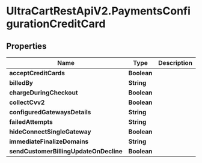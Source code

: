 # UltraCartRestApiV2.PaymentsConfigurationCreditCard

## Properties
Name | Type | Description | Notes
------------ | ------------- | ------------- | -------------
**acceptCreditCards** | **Boolean** |  | [optional] 
**billedBy** | **String** |  | [optional] 
**chargeDuringCheckout** | **Boolean** |  | [optional] 
**collectCvv2** | **Boolean** |  | [optional] 
**configuredGatewaysDetails** | **String** |  | [optional] 
**failedAttempts** | **String** |  | [optional] 
**hideConnectSingleGateway** | **Boolean** |  | [optional] 
**immediateFinalizeDomains** | **String** |  | [optional] 
**sendCustomerBillingUpdateOnDecline** | **Boolean** |  | [optional] 


